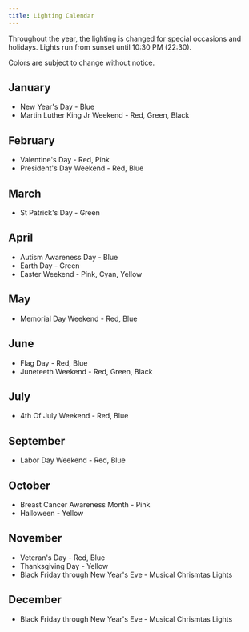 ```yaml
---
title: Lighting Calendar
---
```


Throughout the year, the lighting is changed for special occasions and holidays. Lights run from sunset 
until 10:30 PM (22:30).

Colors are subject to change without notice.


## January

* New Year's Day - Blue
* Martin Luther King Jr Weekend - Red, Green, Black

## February 

* Valentine's Day - Red, Pink
* President's Day Weekend - Red, Blue

## March

* St Patrick's Day - Green

## April

* Autism Awareness Day - Blue
* Earth Day - Green
* Easter Weekend - Pink, Cyan, Yellow

## May

* Memorial Day Weekend - Red, Blue

## June

* Flag Day - Red, Blue
* Juneteeth Weekend - Red, Green, Black

## July

* 4th Of July Weekend - Red, Blue

## September

* Labor Day Weekend - Red, Blue

## October

* Breast Cancer Awareness Month - Pink
* Halloween - Yellow

## November

* Veteran's Day - Red, Blue
* Thanksgiving Day - Yellow
* Black Friday through New Year's Eve - Musical Chrismtas Lights

## December

* Black Friday through New Year's Eve - Musical Chrismtas Lights
